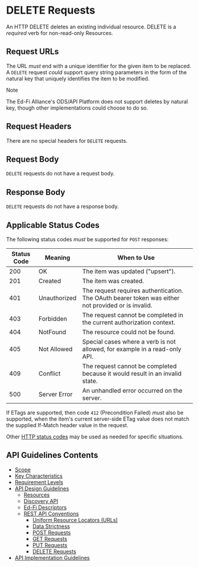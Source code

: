 # DELETE Requests

An HTTP DELETE deletes an existing individual resource. DELETE is a _required_
verb for non-read-only Resources.

## Request URLs

The URL _must_ end with a unique identifier for the given item to be replaced. A
`DELETE` request _could_ support query string parameters in the form of the natural
key that uniquely identifies the item to be modified.

> [!NOTE]
> The Ed-Fi Alliance's ODS/API Platform does not support deletes by natural key,
> though other implementations could choose to do so.

## Request Headers

There are no special headers for `DELETE` requests.

## Request Body

`DELETE` requests do not have a request body.

## Response Body

`DELETE` requests do not have a response body.

## Applicable Status Codes

The following status codes _must_ be supported for `POST` responses:

| Status Code | Meaning      | When to Use                                                                                        |
| ----------- | ------------ | -------------------------------------------------------------------------------------------------- |
| 200         | OK           | The item was updated ("upsert").                                                                   |
| 201         | Created      | The item was created.                                                                              |
| 401         | Unauthorized | The request requires authentication. The OAuth bearer token was either not provided or is invalid. |
| 403         | Forbidden    | The request cannot be completed in the current authorization context.                              |
| 404         | NotFound     | The resource could not be found.                                                                   |
| 405         | Not Allowed  | Special cases where a verb is not allowed, for example in a read-only API.                         |
| 409         | Conflict     | The request cannot be completed because it would result in an invalid state.                       |
| 500         | Server Error | An unhandled error occurred on the server.                                                         |

If ETags are supported, then code `412` (Precondition Failed) _must_ also be
supported, when the item's current server-side ETag value does not match the
supplied If-Match header value in the request.

Other [HTTP status codes](./REST-API.md#status-codes) may be used as needed for
specific situations.

## API Guidelines Contents

* [Scope](../SCOPE.md)
* [Key Characteristics](../KEY-CHARACTERISTICS.md)
* [Requirement Levels](../REQUIREMENT-LEVELS.md)
* [API Design Guidelines](../API-DESIGN-GUIDELINES/README.md)
  * [Resources](RESOURCES.md)
  * [Discovery API](./DISCOVERY-API.md)
  * [Ed-Fi Descriptors](./ED-FI-DESCRIPTORS.md)
  * [REST API Conventions](./REST-API.md)
    * [Uniform Resource Locators (URLs)](./UNIFORM-RESOURCE-LOCATORS.md)
    * [Data Strictness](./DATA-STRICTNESS.md)
    * [POST Requests](./POST-REQUESTS.md)
    * [GET Requests](./GET-REQUESTS.md)
    * [PUT Requests](./PUT-REQUESTS.md)
    * [DELETE Requests](./DELETE-REQUESTS.md)
* [API Implementation Guidelines](../API-IMPLEMENTATION-GUIDELINES/README.md)
